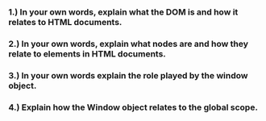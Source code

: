 ### 1.) In your own words, explain what the DOM is and how it relates to HTML documents.

### 2.) In your own words, explain what nodes are and how they relate to elements in HTML documents.

### 3.) In your own words explain the role played by the window object.

### 4.) Explain how the Window object relates to the global scope.
